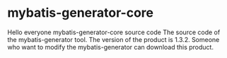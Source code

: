 # mybatis-generator-core
Hello everyone
mybatis-generator-core source code
The source code of the mybatis-generator tool. The version of the product is 1.3.2. Someone who want to modify the mybatis-generator can 
download this product.


